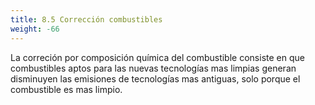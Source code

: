 ```yaml
---
title: 8.5 Corrección combustibles
weight: -66
---
```


La correción por composición química del combustible
consiste en que combustibles aptos para las nuevas tecnologías
mas limpias generan disminuyen las emisiones de tecnologías
mas antiguas, solo porque el combustible es mas limpio.

